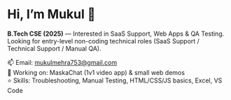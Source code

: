 # Hi, I’m Mukul 👋
**B.Tech CSE (2025)** — Interested in SaaS Support, Web Apps & QA Testing.  
Looking for entry-level non-coding technical roles (SaaS Support / Technical Support / Manual QA).

📫 Email: mukulmehra753@gmail.com  
🔭 Working on: MaskaChat (1v1 video app) & small web demos  
⭐️ Skills: Troubleshooting, Manual Testing, HTML/CSS/JS basics, Excel, VS Code
